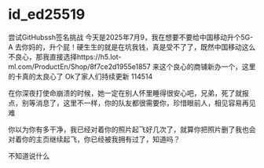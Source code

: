 # id_ed25519
尝试GitHubssh签名挑战
今天是2025年7月9，我在想要不要给中国移动升个5G-A
去你妈的，升个屁！硬生生的就是在坑我钱，真是受不了了，既然中国移动这么不良心，那我直接选择https://h5.lot-ml.com/ProductEn/Shop/8f7ce2d1955e1857
来这个良心的商铺新办一个，这里的卡真的太良心了
Ok了家人们持续更新
114514

在你深夜打使命崩溃的时候，她一定在别人怀里睡得很安心吧，兄弟，死了就报点，别等消息了，这里不一样，你的队友都很需要你，珍惜眼前人，相见容易再见难

你以为你有多干净，我已经对着你的照片起飞好几次了，就算你把照片删了我也会对着你的主页继续起飞，你已经被我拥有过了，知道吗？

不知道说什么